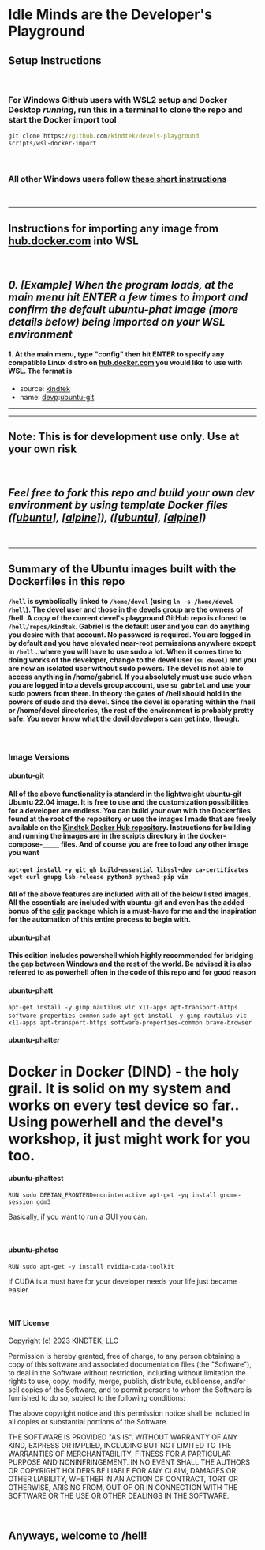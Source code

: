 # Idle Minds are the **Developer's Playground**

## Setup Instructions

&nbsp;

### For **Windows Github** users with **WSL2** setup and **Docker Desktop** _running_, run this in a terminal to clone the repo and start the Docker import tool

```bat
git clone https://github.com/kindtek/devels-playground
scripts/wsl-docker-import
```

&nbsp;

### All other Windows users follow [these short instructions](https://github.com/kindtek/devels-workshop#idle-hands-are-the-developers-workshop)

&nbsp;

---

## Instructions for importing any image from [hub.docker.com](https://hub.docker.com/) into WSL

&nbsp;

## _0. [Example] When the program loads, at the main menu hit ENTER a few times to import and confirm the default ubuntu-phat image (more details below) being imported on your WSL environment_


#### 1. At the main menu, type "config" then hit ENTER to specify any compatible Linux distro on [hub.docker.com](https://hub.docker.com/) you would like to use with WSL. The format is

- source: [kindtek](https://hub.docker.com/u/kindtek)
- name: [devp](https://hub.docker.com/r/kindtek/devp/tags):[ubuntu-git](https://hub.docker.com/layers/kindtek/devp/ubuntu-git/images/sha256-f0469de765c03873f8c5df55cf2d2ea3dda4a3eb98b575f00d29696193d6ca08?context=repo)

---
---

## **Note: This is for development use only. Use at your own risk**

&nbsp;

## _Feel free to fork this repo and build your own dev environment by using template Docker files ([[ubuntu](devels-playground/docker-compose.ubuntu.yaml)], [[alpine](devels-playground/docker-compose.alpine.yaml)]), ([[ubuntu](devels-playground/dockerfile.ubuntu.yaml)], [[alpine](devels-playground/dockerfile.alpine.yaml)])_

&nbsp;

______________________________

## Summary of the Ubuntu images built with the Dockerfiles in this repo

#### `/hell` is symbolically linked to `/home/devel` (using `ln -s /home/devel /hell`). The devel user and those in the devels group are the owners of /hell. A copy of the current devel's playground GitHub repo is cloned to `/hell/repos/kindtek`. Gabriel is the default user and you can do anything you desire with that account. No password is required. You are logged in by default and you have elevated near-root permissions anywhere except in `/hell` ..where you will have to use sudo a lot. When it comes time to doing works of the developer, change to the devel user (`su devel`) and you are now an isolated user without sudo powers. The devel is not able to access anything in /home/gabriel. If you absolutely must use sudo when you are logged into a devels group account, use `su gabriel` and use your sudo powers from there. In theory the gates of /hell should hold in the powers of sudo and the devel. Since the devel is operating within the /hell or /home/devel directories, the rest of the environment is probably pretty safe. You never know what the devil developers can get into, though.

&nbsp;

### Image Versions

#### **ubuntu-git**

#### All of the above functionality is standard in the lightweight **ubuntu-git**  Ubuntu 22.04 image. It is free to use and the customization possibilities for a developer are endless. You can build your own with the Dockerfiles found at the root of the repository or use the images I made that are freely available on the [Kindtek Docker Hub repository](https://hub.docker.com/r/kindtek/devp). Instructions for building and running the images are in the scripts directory in the docker-compose-_____ files. And of course you are free to load any other image you want
#### `apt-get install -y git gh build-essential libssl-dev ca-certificates wget curl gnupg lsb-release python3 python3-pip vim` 
#### All of the above features are included with all of the below listed images. All the essentials are included with ubuntu-git and even has the added bonus of the [cdir](https://github.com/kindtek/cdir) package which is a must-have for me and the inspiration for the automation of this entire process to begin with.

#### **ubuntu-phat**

####  This edition includes powershell which highly recommended for bridging the gap between Windows and the rest of the world. Be advised it is also referred to as powerhell often in the code of this repo and for good reason

#### **ubuntu-phatt**
`apt-get install -y gimp nautilus vlc x11-apps apt-transport-https software-properties-common`
`sudo apt-get install -y gimp nautilus vlc x11-apps apt-transport-https software-properties-common brave-browser`

#### **ubuntu-phatt*er***
# Dock*er* in Dock*er* (DIND) - the holy grail. It is solid on my system and works on every test device so far.. Using powerhell and the devel's workshop, it just might work for you too. 

#### **ubuntu-phattest**
`RUN sudo DEBIAN_FRONTEND=noninteractive apt-get -yq install gnome-session gdm3`

Basically, if you want to run a GUI you can.

&nbsp;

#### **ubuntu-phatso**

`RUN sudo apt-get -y install nvidia-cuda-toolkit`

If CUDA is a must have for your developer needs your life just became easier

&nbsp;

#### MIT License

Copyright (c) 2023 KINDTEK, LLC

Permission is hereby granted, free of charge, to any person obtaining a copy
of this software and associated documentation files (the "Software"), to deal
in the Software without restriction, including without limitation the rights
to use, copy, modify, merge, publish, distribute, sublicense, and/or sell
copies of the Software, and to permit persons to whom the Software is
furnished to do so, subject to the following conditions:

The above copyright notice and this permission notice shall be included in all
copies or substantial portions of the Software.

THE SOFTWARE IS PROVIDED "AS IS", WITHOUT WARRANTY OF ANY KIND, EXPRESS OR
IMPLIED, INCLUDING BUT NOT LIMITED TO THE WARRANTIES OF MERCHANTABILITY,
FITNESS FOR A PARTICULAR PURPOSE AND NONINFRINGEMENT. IN NO EVENT SHALL THE
AUTHORS OR COPYRIGHT HOLDERS BE LIABLE FOR ANY CLAIM, DAMAGES OR OTHER
LIABILITY, WHETHER IN AN ACTION OF CONTRACT, TORT OR OTHERWISE, ARISING FROM,
OUT OF OR IN CONNECTION WITH THE SOFTWARE OR THE USE OR OTHER DEALINGS IN THE
SOFTWARE.

&nbsp;


## Anyways, welcome to /hell!